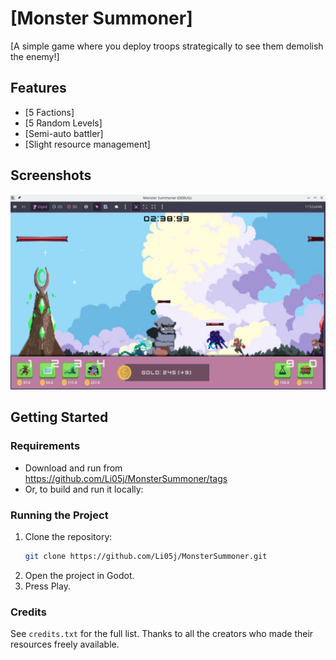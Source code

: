 # [Monster Summoner]

[A simple game where you deploy troops strategically to see them demolish the enemy!]

## Features

- [5 Factions]
- [5 Random Levels]
- [Semi-auto battler]
- [Slight resource management]

## Screenshots

![screenshot1](screenshots/ss1.png)  

## Getting Started

### Requirements

- Download and run from https://github.com/Li05j/MonsterSummoner/tags
- Or, to build and run it locally:

### Running the Project

1. Clone the repository:
   ```bash
   git clone https://github.com/Li05j/MonsterSummoner.git
2. Open the project in Godot.
3. Press Play.

### Credits
See `credits.txt` for the full list. Thanks to all the creators who made their resources freely available.

